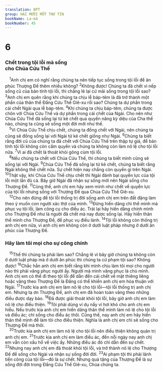 ```yaml
---
translation: BPT
group: HAI MƯƠI MỐT THƯ TÍN
bookName: La-mã 
bookNumber: 45
---
```


<div class="title"><h1>6</h1><h3>Chết trong tội lỗi mà sống<br/>cho Chúa Cứu Thế</h3></div>
<span class="verse ro_6_1"> <sup>1</sup>Anh chị em có nghĩ rằng chúng ta nên tiếp tục sống trong tội lỗi để ân phúc Thượng Đế thêm nhiều không?</span>
<span class="verse ro_6_2"><sup>2</sup>Không được! Chúng ta đã chết vì nếp sống cũ của bản tính tội lỗi, thì chẳng lẽ lại cứ mãi sống trong tội lỗi sao?</span>
<span class="verse ro_6_3"><sup>3</sup>Anh chị em quên rằng khi chúng ta chịu lễ báp-têm là đã trở thành một phần của thân thể Đấng Cứu Thế Giê-xu rồi sao? Chúng ta dự phần trong cái chết Ngài qua lễ báp-têm.</span>
<span class="verse ro_6_4"><sup>4</sup>Khi chúng ta chịu báp-têm, chúng ta được chôn với Chúa Cứu Thế và dự phần trong cái chết của Ngài. Cho nên như Chúa Cứu Thế đã sống lại từ kẻ chết qua quyền năng kỳ diệu của Cha thế nào, chúng ta cũng sẽ sống một đời mới như thế.<br/></span>
<span class="verse ro_6_5"> <sup>5</sup>Vì Chúa Cứu Thế chịu chết, chúng ta đồng chết với Ngài, nên chúng ta cũng sẽ đồng sống lại với Ngài từ kẻ chết giống như Ngài.</span>
<span class="verse ro_6_6"><sup>6</sup>Chúng ta biết rằng đời cũ của chúng ta đã chết với Chúa Cứu Thế trên thập tự giá, để bản tính tội lỗi không còn cầm quyền và chúng ta không còn làm nô lệ cho tội lỗi nữa.</span>
<span class="verse ro_6_7"><sup>7</sup>Vì ai đã chết là thoát khỏi gông cùm tội lỗi.<br/></span>
<span class="verse ro_6_8"> <sup>8</sup>Nếu chúng ta chết với Chúa Cứu Thế, thì chúng ta biết mình cũng sẽ sống lại với Ngài.</span>
<span class="verse ro_6_9"><sup>9</sup>Chúa Cứu Thế đã sống lại từ kẻ chết, chúng ta biết rằng Ngài không thể chết nữa. Sự chết hiện nay chẳng còn quyền gì trên Ngài.</span>
<span class="verse ro_6_10"><sup>10</sup>Thật vậy, khi Chúa Cứu Thế chịu chết thì Ngài đánh bại quyền lực của tội lỗi một lần đủ cả. Bây giờ Ngài đã nhận sự sống mới nên Ngài sống cho Thượng Đế.</span>
<span class="verse ro_6_11"><sup>11</sup>Cũng thế, anh chị em hãy xem mình như chết về quyền lực của tội lỗi nhưng sống với Thượng Đế qua Chúa Cứu Thế Giê-xu.<br/></span>
<span class="verse ro_6_12"> <sup>12</sup>Cho nên đừng để tội lỗi thống trị đời sống anh chị em trên đất đặng làm theo ý muốn con người xác thịt của mình.</span>
<span class="verse ro_6_13"><sup>13</sup>Đừng hiến dâng chi thể mình mà phục vụ tội lỗi, làm công cụ cho điều ác. Trái lại hãy hiến dâng chính mình cho Thượng Đế như là người đã chết mà nay được sống lại. Hãy hiến thân thể mình cho Thượng Đế, để phục vụ điều lành.</span>
<span class="verse ro_6_14"><sup>14</sup>Tội lỗi không còn thống trị anh chị em nữa, vì anh chị em không còn ở dưới luật pháp nhưng ở dưới ân phúc của Thượng Đế.<br/></span>
<div class="title"><h3>Hãy làm tôi mọi cho sự công chính</h3></div>
<span class="verse ro_6_15"> <sup>15</sup>Thế thì chúng ta phải làm sao? Chẳng lẽ vì bây giờ chúng ta không còn ở dưới luật pháp mà ở dưới ân phúc thì chúng ta cứ phạm tội sao? Không được!</span>
<span class="verse ro_6_16"><sup>16</sup>Chắc hẳn anh chị em biết rằng khi mình chịu làm tôi mọi cho người nào thì phải vâng phục người ấy. Người mà mình vâng phục là chủ mình. Anh chị em có thể đi theo tội lỗi để dẫn đến cái chết về mặt thiêng liêng hoặc vâng theo Thượng Đế là Đấng có thể khiến anh chị em hòa thuận với Ngài.</span>
<span class="verse ro_6_17"><sup>17</sup>Trước kia anh chị em làm nô lệ cho tội lỗi—tội lỗi thống trị anh chị em. Nhưng tạ ơn Thượng Đế, anh chị em đã hoàn toàn vâng theo những điều được dạy bảo.</span>
<span class="verse ro_6_18"><sup>18</sup>Đã được giải thoát khỏi tội lỗi, bây giờ anh chị em làm nô lệ cho điều thiện.</span>
<span class="verse ro_6_19"><sup>19</sup>Tôi phải dùng ví dụ nầy vì hơi khó cho anh chị em hiểu. Nếu trước kia anh chị em hiến dâng thân thể mình làm nô lệ cho tội lỗi và điều ác; chỉ sống cho điều ác thôi. Cũng thế, nay anh chị em hãy hiến thân thể mình để làm tôi cho điều thiện. Nghĩa là anh chị em chỉ sẽ sống cho Thượng Đế mà thôi.<br/></span>
<span class="verse ro_6_20"> <sup>20</sup>Trước kia anh chị em làm nô lệ cho tội lỗi nên điều thiện không quản trị anh chị em.</span>
<span class="verse ro_6_21"><sup>21</sup>Trước kia anh chị em làm điều ác, đến nỗi ngày nay anh chị em vẫn còn xấu hổ về việc ấy. Những điều ác đó chỉ dẫn đến sự chết.</span>
<span class="verse ro_6_22"><sup>22</sup>Nhưng nay anh chị em đã thoát khỏi tội lỗi, và trở thành nô lệ cho Thượng Đế để sống cho Ngài và nhận sự sống đời đời.</span>
<span class="verse ro_6_23"><sup>23</sup>Ai phạm tội thì phải lãnh tiền công của tội lỗi—đó là sự chết. Nhưng quà tặng của Thượng Đế là sự sống đời đời trong Đấng Cứu Thế Giê-xu, Chúa chúng ta.<br/></span>
